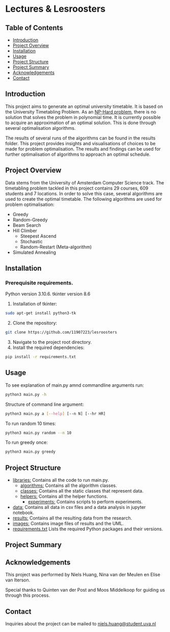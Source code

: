 # Lectures & Lesroosters

## Table of Contents

* [Introduction](#introduction)
* [Project Overview](#project-overview)
* [Installation](#installation)
* [Usage](#usage)
* [Project Structure](#project-structure)
* [Project Summary](#project-summary)
* [Acknowledgements](#acknowledgements)
* [Contact](#contact)

## Introduction
This project aims to generate an optimal university timetable. It is based on the University Timetabling Problem. As an [NP-Hard problem](https://en.wikipedia.org/wiki/NP-hardness), there is no solution that solves the problem in polynomial time. It is currently possible to acquire an approximation of an optimal solution. This is done through several optimalisation algorithms.

The results of several runs of the algorithms can be found in the results folder. This project provides insights and visualisations of choices to be made for problem optimalisation. The results and findings can be used for further optimalisation of algorithms to approach an optimal schedule.

## Project Overview
Data stems from the University of Amsterdam Computer Science track. The timetabling problem tackled in this project contains 29 courses, 609 students and 7 locations. In order to solve this case, several algorithms are used to create the optimal timetable. The following algorithms are used for problem optimalisation:
* Greedy
* Random-Greedy
* Beam Search
* Hill Climber
    - Steepest Ascend
    - Stochastic
    - Random-Restart (Meta-algorithm)
* Simulated Annealing

## Installation

### Prerequisite requirements.
Python version 3.10.6.
tkinter version 8.6


1. Installation of tkinter:
```bash
sudo apt-get install python3-tk
```


2. Clone the repository:
```bash
git clone https://github.com/11907223/lesroosters
```
3. Navigate to the project root directory.
4. Install the required dependencies:
```bash
pip install -r requirements.txt
```

## Usage

To see explanation of main.py amnd commandline arguments run:
```bash
python3 main.py -h
```

Structure of command line argument:
```bash
python3 main.py a [--help] [--n N] [--hr HR]
```

To run random 10 times:
```bash
python3 main.py random --n 10
```

To run greedy once:
```bash
python3 main.py greedy
```

## Project Structure

- [libraries:](libraries/) Contains all the code to run main.py.
    - [algorithms:](/libraries/algorithms/) Contains all the algorithm classes.
    - [classes:](/libraries/classes/) Contains all the static classes that represent data.
    - [helpers:](/libraries/helpers/) Contains all the helper functions.
        - [experiments:](/libraries/helpers/experiments/) Contains scripts to perform experiments.
- [data:](/data/) Contains all data in csv files and a data analysis in jupyter notebook.
- [results:](/results/) Contains all the resulting data from the research.
- [images:](/images/) Contains image files of results and the UML.
- [requirements.txt](/requirements.txt) Lists the required Python packages and their versions.


## Project Summary

## Acknowledgements
This project was performed by Niels Huang, Nina van der Meulen en Elise van Iterson.

Special thanks to Quinten van der Post and Moos Middelkoop for guiding us through this process.

## Contact
Inquiries about the project can be mailed to niels.huang@student.uva.nl
